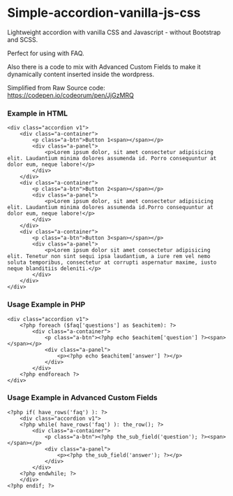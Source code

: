 # Simple-accordion-vanilla-js-css
Lightweight accordion with vanilla CSS and Javascript - without Bootstrap and SCSS.

Perfect for using with FAQ.

Also there is a code to mix with Advanced Custom Fields to make it dynamically content inserted inside the wordpress.

Simplified from Raw Source code: https://codepen.io/codeorum/pen/JjGzMRQ


### Example in HTML
```
<div class="accordion v1">
    <div class="a-container">
        <p class="a-btn">Button 1<span></span></p>
        <div class="a-panel">
            <p>Lorem ipsum dolor, sit amet consectetur adipisicing elit. Laudantium minima dolores assumenda id. Porro consequuntur at dolor eum, neque labore!</p>
        </div>
    </div>
    <div class="a-container">
        <p class="a-btn">Button 2<span></span></p>
        <div class="a-panel">
            <p>Lorem ipsum dolor, sit amet consectetur adipisicing elit. Laudantium minima dolores assumenda id.Porro consequuntur at dolor eum, neque labore!</p>
        </div>
    </div>
    <div class="a-container">
        <p class="a-btn">Button 3<span></span></p>
        <div class="a-panel">
            <p>Lorem ipsum dolor sit amet consectetur adipisicing elit. Tenetur non sint sequi ipsa laudantium, a iure rem vel nemo soluta temporibus, consectetur at corrupti aspernatur maxime, iusto neque blanditiis deleniti.</p>
        </div>
    </div>
</div>
```

### Usage Example in PHP

```
<div class="accordion v1">
    <?php foreach ($faq['questions'] as $eachitem): ?>
        <div class="a-container">
            <p class="a-btn"><?php echo $eachitem['question'] ?><span></span></p>
            <div class="a-panel">
                <p><?php echo $eachitem['answer'] ?></p>
            </div>
        </div>
    <?php endforeach ?>
</div>
```


### Usage Example in Advanced Custom Fields

```
<?php if( have_rows('faq') ): ?>
    <div class="accordion v1">
    <?php while( have_rows('faq') ): the_row(); ?>
        <div class="a-container">
            <p class="a-btn"><?php the_sub_field('question'); ?><span></span></p>
            <div class="a-panel">
                <p><?php the_sub_field('answer'); ?></p>
            </div>
        </div>
    <?php endwhile; ?>
    </div>
<?php endif; ?>
```